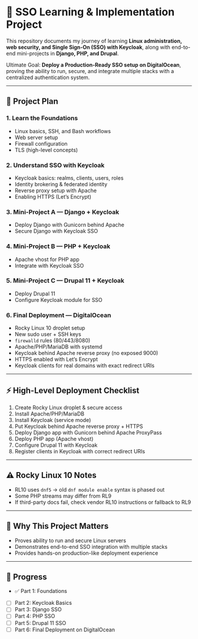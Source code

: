 # 🔐 SSO Learning & Implementation Project

This repository documents my journey of learning **Linux administration, web security, and Single Sign-On (SSO) with Keycloak**, along with end-to-end mini-projects in **Django, PHP, and Drupal**.  

Ultimate Goal: **Deploy a Production-Ready SSO setup on DigitalOcean**, proving the ability to run, secure, and integrate multiple stacks with a centralized authentication system.

---

## 📌 Project Plan

### 1. Learn the Foundations

- Linux basics, SSH, and Bash workflows
- Web server setup
- Firewall configuration
- TLS (high-level concepts)

### 2. Understand SSO with Keycloak

- Keycloak basics: realms, clients, users, roles
- Identity brokering & federated identity
- Reverse proxy setup with Apache
- Enabling HTTPS (Let’s Encrypt)

### 3. Mini-Project A — Django + Keycloak

- Deploy Django with Gunicorn behind Apache
- Secure Django with Keycloak SSO

### 4. Mini-Project B — PHP + Keycloak

- Apache vhost for PHP app
- Integrate with Keycloak SSO

### 5. Mini-Project C — Drupal 11 + Keycloak

- Deploy Drupal 11
- Configure Keycloak module for SSO

### 6. Final Deployment — DigitalOcean

- Rocky Linux 10 droplet setup
- New sudo user + SSH keys
- `firewalld` rules (80/443/8080)
- Apache/PHP/MariaDB with systemd
- Keycloak behind Apache reverse proxy (no exposed 9000)
- HTTPS enabled with Let’s Encrypt
- Keycloak clients for real domains with exact redirect URIs

---

## ⚡ High-Level Deployment Checklist

1. Create Rocky Linux droplet & secure access
2. Install Apache/PHP/MariaDB
3. Install Keycloak (service mode)
4. Put Keycloak behind Apache reverse proxy + HTTPS
5. Deploy Django app with Gunicorn behind Apache ProxyPass
6. Deploy PHP app (Apache vhost)
7. Configure Drupal 11 with Keycloak
8. Register clients in Keycloak with correct redirect URIs

---

## ⚠️ Rocky Linux 10 Notes

- RL10 uses `dnf5` → old `dnf module enable` syntax is phased out
- Some PHP streams may differ from RL9
- If third-party docs fail, check vendor RL10 instructions or fallback to RL9

---

## 🎯 Why This Project Matters

- Proves ability to run and secure Linux servers
- Demonstrates end-to-end SSO integration with multiple stacks
- Provides hands-on production-like deployment experience

---

## 🚀 Progress

- ✅ Part 1: Foundations
- [ ] Part 2: Keycloak Basics
- [ ] Part 3: Django SSO
- [ ] Part 4: PHP SSO
- [ ] Part 5: Drupal 11 SSO
- [ ] Part 6: Final Deployment on DigitalOcean
